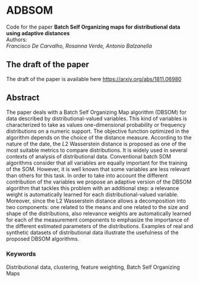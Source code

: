# ADBSOM
Code for the paper __Batch Self Organizing maps for distributional data using adaptive distances__  
Authors:  
_Francisco De Carvalho, Rosanna Verde, Antonio Balzanella_

## The draft of the paper  
The draft of the paper is available here https://arxiv.org/abs/1811.06980

## Abstract
The paper deals with a Batch Self Organizing Map algorithm (DBSOM) for data described by distributional-valued variables. This kind of variables is characterized to take as values one-dimensional probability or frequency distributions on a numeric support. The objective function optimized in the algorithm depends on the choice of the distance measure. According to the nature of the date, the $L2$ Wasserstein distance is proposed as one of the most suitable metrics to compare distributions. It is widely used in several contexts of analysis of distributional data. Conventional batch SOM algorithms consider that all variables are equally important for the training of the SOM. However, it is well known that some variables are less relevant than others for this task. In order to take into account the different contribution of the variables we propose an adaptive version of the DBSOM algorithm that tackles this problem with an additional step: a relevance weight is automatically learned for each distributional-valued variable. Moreover, since the L2 Wasserstein distance allows a decomposition into two components: one related to the means and one related to the size and shape of the distributions, also relevance weights are automatically learned for each of the measurement components to emphasize the importance of the different estimated parameters of the distributions. Examples of real and synthetic datasets of distributional data illustrate the usefulness of the proposed DBSOM algorithms.

### Keywords  
Distributional data, clustering, feature weighting, Batch Self Organizing Maps

